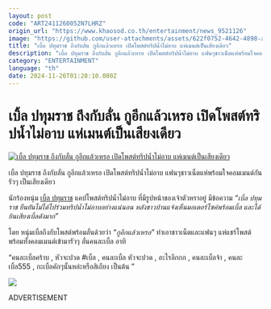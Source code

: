 ```yaml
---
layout: post
code: "ART2411260052N7LHRZ"
origin_url: "https://www.khaosod.co.th/entertainment/news_9521126"
image: "https://github.com/user-attachments/assets/622f0752-4642-4898-a980-e75f9e4c8296"
title: "เบิ้ล ปทุมราช ถึงกับลั่น กูอีกแล้วเหรอ เปิดโพสต์ทริปน้ำไม่อาบ แห่เมนต์เป็นเสียงเดียว"
description: "เบิ้ล ปทุมราช ถึงกับลั่น กูอีกแล้วเหรอ เปิดโพสต์ทริปน้ำไม่อาบ แฟนๆชาวเน็ตแห่พร้อมใจคอมเมนต์กันรัวๆ เป็นเสียงเดียว นักร้องหนุ่ม เบิ้ล ปทุมราช แคปโพสต์ทริปน้ำ"
category: "ENTERTAINMENT"
language: "th"
date: 2024-11-26T01:28:10.080Z
---
```


# เบิ้ล ปทุมราช ถึงกับลั่น กูอีกแล้วเหรอ เปิดโพสต์ทริปน้ำไม่อาบ แห่เมนต์เป็นเสียงเดียว

[![เบิ้ล ปทุมราช ถึงกับลั่น กูอีกแล้วเหรอ เปิดโพสต์ทริปน้ำไม่อาบ แห่เมนต์เป็นเสียงเดียว](https://www.khaosod.co.th/wpapp/uploads/2024/11/blepatumtripwatermtc2611679998.jpg "เบิ้ล ปทุมราช ถึงกับลั่น กูอีกแล้วเหรอ เปิดโพสต์ทริปน้ำไม่อาบ แห่เมนต์เป็นเสียงเดียว")](https://www.khaosod.co.th/wpapp/uploads/2024/11/blepatumtripwatermtc2611679998.jpg)

เบิ้ล ปทุมราช ถึงกับลั่น กูอีกแล้วเหรอ เปิดโพสต์ทริปน้ำไม่อาบ แฟนๆชาวเน็ตแห่พร้อมใจคอมเมนต์กันรัวๆ เป็นเสียงเดียว

นักร้องหนุ่ม [เบิ้ล ปทุมราช](https://www.facebook.com/blepatumrachofficial/?locale=th_TH) แคปโพสต์ทริปน้ำไม่อาบ ที่มีรูปหน้าของเจ้าตัวหราอยู่ มีข้อความ _“เบิ้ล ปทุมราช ยืนยันไม่ได้ไปร่วมทริปน้ำไม่อาบอย่างแน่นอน หลังชาวบ้านแจ้งเห็นมอเตอร์ไซค์พร้อมเบิ้ล และได้ยินเสียงเบิ้ลดังมาก”_

โดย หนุ่มเบิ้ลถึงกับโพสต์พร้อมลั่นด้วยว่า _“กูอีกแล้วเหรอ”_ ทำเอาชาวเน็ตและแฟนๆ แห่แชร์โพสต์ พร้อมทั้งคอมเมนต์เข้ามารัวๆ ลั่นคนละเบิ้ล อาทิ

“คนละเบิ้ลคร้าบ , หัวจะปวด #เบิ้ล , คนละเบิ้ล หัวจะปวด , อะไรอีกกก , คนละเบิ้ลจ้า , คนละเบิ้ล555 , กะเบิ้ลคักๆนั้นหล่ะหรือสิเถียง เป็นต้น ”

[![](https://www.khaosod.co.th/wpapp/uploads/2024/11/blepatumtripwatermtc2611671.jpg)](https://www.khaosod.co.th/wpapp/uploads/2024/11/blepatumtripwatermtc2611671.jpg)

ADVERTISEMENT